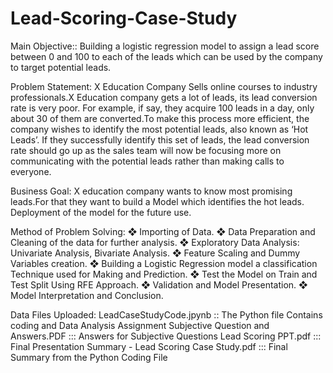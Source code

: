 # Lead-Scoring-Case-Study
Main Objective::
Building a logistic regression model to assign a lead score between 0 and 100 to each of the leads which can be used by the company to target potential leads. 

Problem Statement:
X Education Company Sells online courses to industry professionals.X Education company gets a lot of leads, its lead conversion rate is very poor. For 
example, if say, they acquire 100 leads in a day, only about 30 of them are converted.To make this process more efficient, the company wishes to identify the most 
potential leads, also known as ‘Hot Leads’.  If they successfully identify this set of leads, the lead conversion rate should go up as the sales team will now be focusing more on communicating with the potential leads rather than making calls to everyone.

Business Goal:
X education company wants to know most promising leads.For that they want to build a Model which identifies the hot leads.
Deployment of the model for the future use.

Method of Problem Solving:
❖ Importing of Data.
❖ Data Preparation and Cleaning of the data for further analysis.
❖ Exploratory Data Analysis: Univariate Analysis, Bivariate Analysis.
❖ Feature Scaling and Dummy Variables creation.
❖ Building a Logistic Regression model a classification Technique used for 
   Making and Prediction.
❖ Test the Model on Train and Test Split Using RFE Approach.
❖ Validation and Model Presentation.
❖ Model Interpretation and Conclusion.

Data Files Uploaded:
LeadCaseStudyCode.jpynb :: The Python file Contains coding and Data Analysis
Assignment Subjective Question and Answers.PDF ::: Answers for Subjective Questions
Lead Scoring PPT.pdf  ::: Final Presentation
Summary - Lead Scoring Case Study.pdf ::: Final Summary from the Python Coding File 


